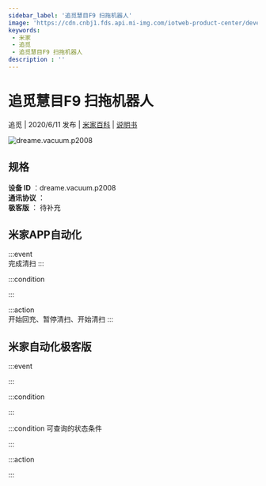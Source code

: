 ```yaml
---
sidebar_label: '追觅慧目F9 扫拖机器人'
image: 'https://cdn.cnbj1.fds.api.mi-img.com/iotweb-product-center/developer_1588232158161bhjoDQ2w.png?GalaxyAccessKeyId=AKVGLQWBOVIRQ3XLEW&Expires=9223372036854775807&Signature=9H6+eC2PhrdpC6e7NN7qAAGHvk4='
keywords: 
 - 米家
 - 追觅
 - 追觅慧目F9 扫拖机器人
description : ''
---
```

# 追觅慧目F9 扫拖机器人

追觅 | 2020/6/11 发布 | [米家百科](https://home.mi.com/webapp/content/baike/product/index.html?model=dreame.vacuum.p2008) | [说明书](https://home.mi.com/views/introduction.html?model=dreame.vacuum.p2008&region=cn)

![dreame.vacuum.p2008](https://cdn.cnbj1.fds.api.mi-img.com/iotweb-product-center/developer_1588232158161bhjoDQ2w.png?GalaxyAccessKeyId=AKVGLQWBOVIRQ3XLEW&Expires=9223372036854775807&Signature=9H6+eC2PhrdpC6e7NN7qAAGHvk4=)

## 规格  
> 
**设备 ID** ：dreame.vacuum.p2008  
**通讯协议** ：  
**极客版**  ： 待补充 


## 米家APP自动化  

:::event  
完成清扫
:::

:::condition  

:::

:::action   
开始回充、暂停清扫、开始清扫
:::

## 米家自动化极客版  

:::event  

:::

:::condition  

:::

:::condition 可查询的状态条件  

:::

:::action  

:::

        
